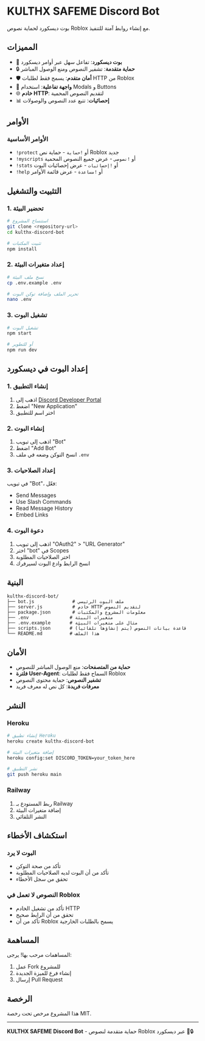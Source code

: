 # KULTHX SAFEME Discord Bot

بوت ديسكورد لحماية نصوص Roblox مع إنشاء روابط آمنة للتنفيذ.

## المميزات

- 🤖 **بوت ديسكورد**: تفاعل سهل عبر أوامر ديسكورد
- 🔒 **حماية متقدمة**: تشفير النصوص ومنع الوصول المباشر
- 🛡️ **أمان متقدم**: يسمح فقط لطلبات HTTP من Roblox
- 📱 **واجهة تفاعلية**: استخدام Modals و Buttons
- 🌐 **خادم HTTP**: لتقديم النصوص المحمية
- 📊 **إحصائيات**: تتبع عدد النصوص والوصولات

## الأوامر

### الأوامر الأساسية
- `!protect` أو `!حماية` - حماية نص Roblox جديد
- `!myscripts` أو `!نصوصي` - عرض جميع النصوص المحمية
- `!stats` أو `!إحصائيات` - عرض إحصائيات البوت
- `!help` أو `!مساعدة` - عرض قائمة الأوامر

## التثبيت والتشغيل

### 1. تحضير البيئة
```bash
# استنساخ المشروع
git clone <repository-url>
cd kulthx-discord-bot

# تثبيت المكتبات
npm install
```

### 2. إعداد متغيرات البيئة
```bash
# نسخ ملف البيئة
cp .env.example .env

# تحرير الملف وإضافة توكن البوت
nano .env
```

### 3. تشغيل البوت
```bash
# تشغيل البوت
npm start

# أو للتطوير
npm run dev
```

## إعداد البوت في ديسكورد

### 1. إنشاء التطبيق
1. اذهب إلى [Discord Developer Portal](https://discord.com/developers/applications)
2. اضغط "New Application"
3. اختر اسم للتطبيق

### 2. إنشاء البوت
1. اذهب إلى تبويب "Bot"
2. اضغط "Add Bot"
3. انسخ التوكن وضعه في ملف `.env`

### 3. إعداد الصلاحيات
في تبويب "Bot"، فعّل:
- Send Messages
- Use Slash Commands
- Read Message History
- Embed Links

### 4. دعوة البوت
1. اذهب إلى تبويب "OAuth2" > "URL Generator"
2. اختر "bot" في Scopes
3. اختر الصلاحيات المطلوبة
4. انسخ الرابط وادع البوت لسيرفرك

## البنية

```
kulthx-discord-bot/
├── bot.js              # ملف البوت الرئيسي
├── server.js           # خادم HTTP لتقديم النصوص
├── package.json        # معلومات المشروع والمكتبات
├── .env               # متغيرات البيئة
├── .env.example       # مثال على متغيرات البيئة
├── scripts.json       # قاعدة بيانات النصوص (يتم إنشاؤها تلقائياً)
└── README.md          # هذا الملف
```

## الأمان

- **حماية من المتصفحات**: منع الوصول المباشر للنصوص
- **فلترة User-Agent**: السماح فقط لطلبات Roblox
- **تشفير النصوص**: حماية محتوى النصوص
- **معرفات فريدة**: كل نص له معرف فريد

## النشر

### Heroku
```bash
# إنشاء تطبيق Heroku
heroku create kulthx-discord-bot

# إضافة متغيرات البيئة
heroku config:set DISCORD_TOKEN=your_token_here

# نشر التطبيق
git push heroku main
```

### Railway
1. ربط المستودع بـ Railway
2. إضافة متغيرات البيئة
3. النشر التلقائي

## استكشاف الأخطاء

### البوت لا يرد
- تأكد من صحة التوكن
- تأكد من أن البوت لديه الصلاحيات المطلوبة
- تحقق من سجل الأخطاء

### النصوص لا تعمل في Roblox
- تأكد من تشغيل الخادم HTTP
- تحقق من أن الرابط صحيح
- تأكد من أن Roblox يسمح بالطلبات الخارجية

## المساهمة

المساهمات مرحب بها! يرجى:
1. عمل Fork للمشروع
2. إنشاء فرع للميزة الجديدة
3. إرسال Pull Request

## الرخصة

هذا المشروع مرخص تحت رخصة MIT.

---

**KULTHX SAFEME Discord Bot** - حماية متقدمة لنصوص Roblox عبر ديسكورد 🤖🔒

